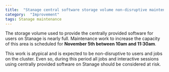 ```yaml
---
title:  "Stanage central software storage volume non-disruptive maintenance"
category:  "Improvement"
tags: Stanage maintenance
---
```


The storage volume used to provide the centrally provided software for users on Stanage is nearly full. Maintenance work to increase the capacity of this area is scheduled for **November 5th between 10am and 11:30am**.

This work is atypical and is expected to be non-disruptive to users and jobs on the cluster. Even so, during this period all jobs and interactive sessions using centrally provided software on Stanage should be considered at risk.

